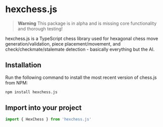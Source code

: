 # hexchess.js

> **Warning**
> This package is in alpha and is missing core functionality and thorough testing!

hexchess.js is a TypeScript chess library used for hexagonal chess move
generation/validation, piece placement/movement, and check/checkmate/stalemate
detection - basically everything but the AI.

## Installation

Run the following command to install the most recent version of chess.js from
NPM:

```sh
npm install hexchess.js
```

## Import into your project

```js
import { HexChess } from 'hexchess.js'
```
